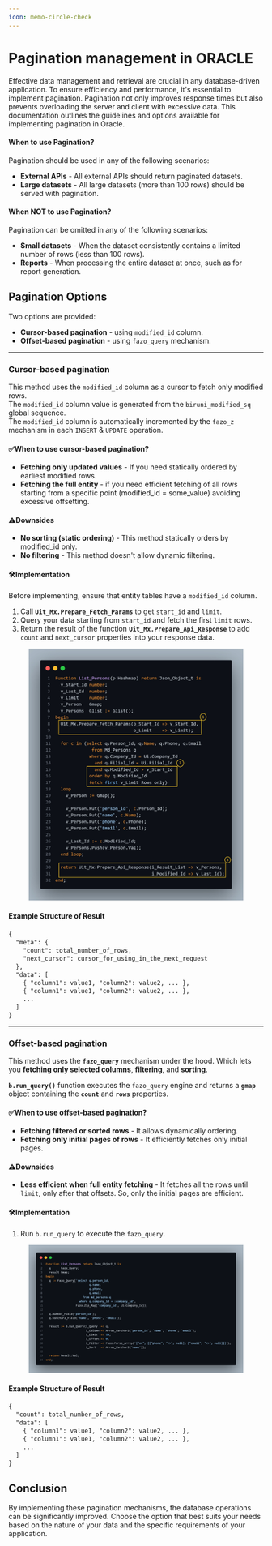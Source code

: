 ```yaml
---
icon: memo-circle-check
---
```


# Pagination management in ORACLE

Effective data management and retrieval are crucial in any database-driven application. To ensure efficiency and performance, it's essential to implement pagination. Pagination not only improves response times but also prevents overloading the server and client with excessive data. This documentation outlines the guidelines and options available for implementing pagination in Oracle.

#### When to use Pagination?

Pagination should be used in any of the following scenarios:

* **External APIs** - All external APIs should return paginated datasets.
* **Large datasets** - All large datasets (more than 100 rows) should be served with pagination.

#### When NOT to use Pagination?

Pagination can be omitted in any of the following scenarios:

* **Small datasets** - When the dataset consistently contains a limited number of rows (less than 100 rows).
* **Reports** - When processing the entire dataset at once, such as for report generation.

## Pagination Options

Two options are provided:

* **Cursor-based pagination** - using `modified_id` column.
* **Offset-based pagination** - using `fazo_query` mechanism.

***

### Cursor-based pagination

This method uses the `modified_id` column as a cursor to fetch only modified rows.\
The `modified_id` column value is generated from the `biruni_modified_sq` global sequence.\
The `modified_id` column is automatically incremented by the `fazo_z` mechanism in each `INSERT` & `UPDATE` operation.

#### ✅When to use cursor-based pagination?

* **Fetching only updated values** - If you need statically ordered by earliest modified rows.
* **Fetching the full entity** - if you need efficient fetching of all rows starting from a specific point (modified\_id = some\_value) avoiding excessive offsetting.

#### ⚠️Downsides

* **No sorting (static ordering)** - This method statically orders by modified\_id only.
* **No filtering** - This method doesn't allow dynamic filtering.

#### 🛠️Implementation

Before implementing, ensure that entity tables have a `modified_id` column.

1. Call **`Uit_Mx.Prepare_Fetch_Params`** to get `start_id` and `limit`.
2. Query your data starting from `start_id` and fetch the first `limit` rows.
3. Return the result of the function **`Uit_Mx.Prepare_Api_Response`** to add `count` and `next_cursor` properties into your response data.

<figure><img src="../../../.gitbook/assets/image.png" alt=""><figcaption></figcaption></figure>

#### Example Structure of Result

```
{
  "meta": {
    "count": total_number_of_rows,
    "next_cursor": cursor_for_using_in_the_next_request
  },
  "data": [
    { "column1": value1, "column2": value2, ... },
    { "column1": value1, "column2": value2, ... },
    ...
  ]
}
```

***

### Offset-based pagination

This method uses the **`fazo_query`** mechanism under the hood. Which lets you **fetching only selected columns**, **filtering**, and **sorting**.

**`b.run_query()`** function executes the `fazo_query` engine and returns a **`gmap`** object containing the **`count`** and **`rows`** properties.

#### ✅When to use offset-based pagination?

* **Fetching filtered or sorted rows** - It allows dynamically ordering.
* **Fetching only initial pages of rows** - It efficiently fetches only initial pages.

#### ⚠️Downsides

* **Less efficient when full entity fetching** - It fetches all the rows until `limit`, only after that offsets. So, only the initial pages are efficient.

#### 🛠️Implementation

1. Run `b.run_query` to execute the `fazo_query`.

<figure><img src="../../../.gitbook/assets/image (1).png" alt=""><figcaption></figcaption></figure>

#### Example Structure of Result

```
{
  "count": total_number_of_rows,
  "data": [
    { "column1": value1, "column2": value2, ... },
    { "column1": value1, "column2": value2, ... },
    ...
  ]
}
```

## Conclusion

By implementing these pagination mechanisms, the database operations can be significantly improved. Choose the option that best suits your needs based on the nature of your data and the specific requirements of your application.
